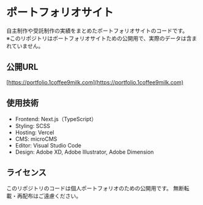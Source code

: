 # ポートフォリオサイト

自主制作や受託制作の実績をまとめたポートフォリオサイトのコードです。<br>
※このリポジトリはポートフォリオサイトための公開用で、実際のデータは含まれていません。

## 公開URL

[https://portfolio.1coffee9milk.com](https://portfolio.1coffee9milk.com)

## 使用技術

- Frontend: Next.js（TypeScript）
- Styling: SCSS
- Hosting: Vercel
- CMS: microCMS
- Editor: Visual Studio Code
- Design: Adobe XD, Adobe Illustrator, Adobe Dimension

## ライセンス

このリポジトリのコードは個人ポートフォリオのための公開用です。
無断転載・再配布はご遠慮ください。
